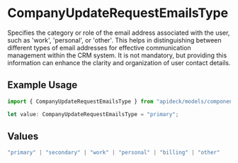 # CompanyUpdateRequestEmailsType

Specifies the category or role of the email address associated with the user, such as 'work', 'personal', or 'other'. This helps in distinguishing between different types of email addresses for effective communication management within the CRM system. It is not mandatory, but providing this information can enhance the clarity and organization of user contact details.

## Example Usage

```typescript
import { CompanyUpdateRequestEmailsType } from "apideck/models/components";

let value: CompanyUpdateRequestEmailsType = "primary";
```

## Values

```typescript
"primary" | "secondary" | "work" | "personal" | "billing" | "other"
```